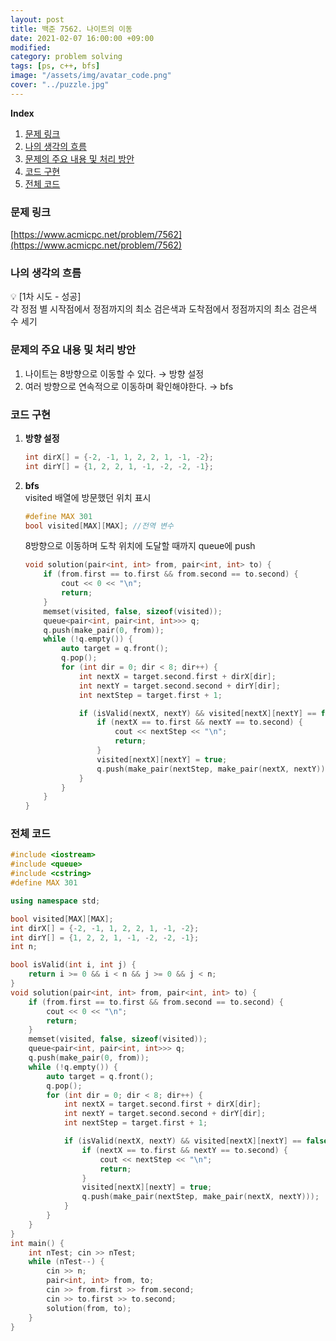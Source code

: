 ```yaml
---
layout: post
title: 백준 7562. 나이트의 이동
date: 2021-02-07 16:00:00 +09:00
modified: 
category: problem solving
tags: [ps, c++, bfs]
image: "/assets/img/avatar_code.png"
cover: "../puzzle.jpg"
---
```


**Index**
1. [문제 링크](#문제-링크)
1. [나의 생각의 흐름](#나의-생각의-흐름)
1. [문제의 주요 내용 및 처리 방안](#문제의-주요-내용-및-처리-방안)
1. [코드 구현](#코드-구현)
1. [전체 코드](#전체-코드)

### 문제 링크
[https://www.acmicpc.net/problem/7562](https://www.acmicpc.net/problem/7562)

### 나의 생각의 흐름
💡 [1차 시도 - 성공]<br>
    각 정점 별 시작점에서 정점까지의 최소 검은색과 도착점에서 정점까지의 최소 검은색 수 세기<br>


### 문제의 주요 내용 및 처리 방안
1. 나이트는 8방향으로 이동할 수 있다. → 방향 설정
1. 여러 방향으로 연속적으로 이동하며 확인해야한다. → bfs

### 코드 구현 
1. **방향 설정**<br>
    ```c++
    int dirX[] = {-2, -1, 1, 2, 2, 1, -1, -2};
    int dirY[] = {1, 2, 2, 1, -1, -2, -2, -1};
    ```
1. **bfs**<br>
    visited 배열에 방문했던 위치 표시
    ```c++
    #define MAX 301
    bool visited[MAX][MAX]; //전역 변수
    ```
    8방향으로 이동하며 도착 위치에 도달할 때까지 queue에 push
    ```c++
    void solution(pair<int, int> from, pair<int, int> to) {
        if (from.first == to.first && from.second == to.second) {
            cout << 0 << "\n";
            return;
        }
        memset(visited, false, sizeof(visited));
        queue<pair<int, pair<int, int>>> q;
        q.push(make_pair(0, from));
        while (!q.empty()) {
            auto target = q.front();
            q.pop();
            for (int dir = 0; dir < 8; dir++) {
                int nextX = target.second.first + dirX[dir];
                int nextY = target.second.second + dirY[dir];
                int nextStep = target.first + 1;

                if (isValid(nextX, nextY) && visited[nextX][nextY] == false) {
                    if (nextX == to.first && nextY == to.second) {
                        cout << nextStep << "\n";
                        return;
                    }
                    visited[nextX][nextY] = true;
                    q.push(make_pair(nextStep, make_pair(nextX, nextY)));
                }
            }
        }
    }
    ```

### 전체 코드
```c++
#include <iostream>
#include <queue>
#include <cstring>
#define MAX 301

using namespace std;

bool visited[MAX][MAX];
int dirX[] = {-2, -1, 1, 2, 2, 1, -1, -2};
int dirY[] = {1, 2, 2, 1, -1, -2, -2, -1};
int n;

bool isValid(int i, int j) {
    return i >= 0 && i < n && j >= 0 && j < n;
}
void solution(pair<int, int> from, pair<int, int> to) {
    if (from.first == to.first && from.second == to.second) {
        cout << 0 << "\n";
        return;
    }
    memset(visited, false, sizeof(visited));
    queue<pair<int, pair<int, int>>> q;
    q.push(make_pair(0, from));
    while (!q.empty()) {
        auto target = q.front();
        q.pop();
        for (int dir = 0; dir < 8; dir++) {
            int nextX = target.second.first + dirX[dir];
            int nextY = target.second.second + dirY[dir];
            int nextStep = target.first + 1;

            if (isValid(nextX, nextY) && visited[nextX][nextY] == false) {
                if (nextX == to.first && nextY == to.second) {
                    cout << nextStep << "\n";
                    return;
                }
                visited[nextX][nextY] = true;
                q.push(make_pair(nextStep, make_pair(nextX, nextY)));
            }
        }
    }
}
int main() {
    int nTest; cin >> nTest;
    while (nTest--) {
        cin >> n;
        pair<int, int> from, to;
        cin >> from.first >> from.second;
        cin >> to.first >> to.second;
        solution(from, to);
    }
}
```


